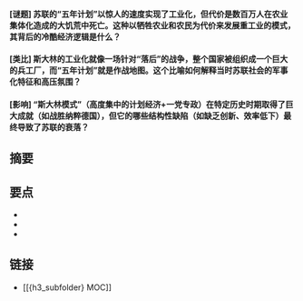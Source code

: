 #### [谜题] 苏联的“五年计划”以惊人的速度实现了工业化，但代价是数百万人在农业集体化造成的大饥荒中死亡。这种以牺牲农业和农民为代价来发展重工业的模式，其背后的冷酷经济逻辑是什么？


#### [类比] 斯大林的工业化就像一场针对“落后”的战争，整个国家被组织成一个巨大的兵工厂，而“五年计划”就是作战地图。这个比喻如何解释当时苏联社会的军事化特征和高压氛围？


#### [影响] “斯大林模式”（高度集中的计划经济+一党专政）在特定历史时期取得了巨大成就（如战胜纳粹德国），但它的哪些结构性缺陷（如缺乏创新、效率低下）最终导致了苏联的衰落？


## 摘要


## 要点

- 
- 
- 

## 链接

- [[{h3_subfolder} MOC]]
